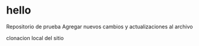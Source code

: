 # hello
Repositorio de prueba
Agregar nuevos cambios y actualizaciones al archivo


clonacion local del sitio
